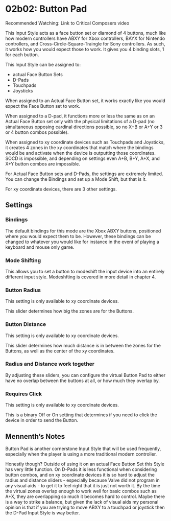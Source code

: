 # 02b02: Button Pad

Recommended Watching: Link to Critical Composers video

This Input Style acts as a face button set or diamond of 4 buttons, much like how modern controllers have ABXY for Xbox controllers, BAYX for Nintendo controllers, and Cross-Circle-Square-Traingle for Sony controllers. As such, it works how you would expect those to work. It gives you 4 binding slots, 1 for each button.

This Input Style can be assigned to:

* actual Face Button Sets
* D-Pads
* Touchpads
* Joysticks

When assigned to an Actual Face Button set, it works exactly like you would expect the Face Button set to work.

When assigned to a D-pad, it functions more or less the same as on an Actual Face Button set only with the physical limitations of a D-pad (no simultaneous opposing cardinal directions possible, so no X+B or A+Y or 3 or 4 button combos possible).

When assigned to xy coordinate devices such as Touchpads and Joysticks, it creates 4 zones in the xy coordinates that match where the bindings would be and activate when the device is outputting those coordinates. SOCD is impossible, and depending on settings even A+B, B+Y, A+X, and X+Y button combos are impossible.

For Actual Face Button sets and D-Pads, the settings are extremely limited. You can change the Bindings and set up a Mode Shift, but that is it.

For xy coordinate devices, there are 3 other settings.

## Settings

### Bindings

The default bindings for this mode are the Xbox ABXY buttons, positioned where you would expect them to be. However, these bindings can be changed to whatever you would like for instance in the event of playing a keyboard and mouse only game.

### Mode Shifting

This allows you to set a button to modeshift the input device into an entirely different input style. Modeshfting is covered in more detail in chapter 4.

### Button Radius

This setting is only available to xy coordinate devices.

This slider determines how big the zones are for the Buttons.

### Button Distance

This setting is only available to xy coordinate devices.

This slider determines how much distance is in between the zones for the Buttons, as well as the center of the xy coordinates.

### Radius and Distance work together

By adjusting these sliders, you can configure the virtual Button Pad to either have no overlap between the buttons at all, or how much they overlap by.

### Requires Click

This setting is only available to xy coordinate devices.

This is a binary Off or On setting that determines if you need to click the device in order to send the Button.

## Mennenth’s Notes

Button Pad is another cornerstone Input Style that will be used frequently, especially when the player is using a more traditional modern controller.

Honestly though? Outside of using it on an actual Face Button Set this Style has very little function. On D-Pads it is less functional when considering button combos, and on xy coordinate devices it is so hard to adjust the radius and distance sliders - especially because Valve did not program in any visual aids - to get it to feel right that it is just not worth it. By the time the virtual zones overlap enough to work well for basic combos such as A+X, they are overlapping so much it becomes hard to control. Maybe there is a way to strike a balance, but given the lack of visual aids my personal opinion is that if you are trying to move ABXY to a touchpad or joystick then the D-Pad Input Style is way better.
